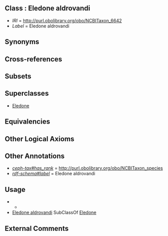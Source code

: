 
## Class : Eledone aldrovandi

 * *IRI* = http://purl.obolibrary.org/obo/NCBITaxon_6642
 * *Label* = Eledone aldrovandi

## Synonyms


## Cross-references


## Subsets


## Superclasses

 * [Eledone](../../NCBITaxon/39/NCBITaxon_6639.md)

## Equivalencies


## Other Logical Axioms


## Other Annotations

 * *[ceph-tax#has_rank](../../ceph-tax#has/nk/ceph-tax#has_rank.md)* = http://purl.obolibrary.org/obo/NCBITaxon_species
 * *[rdf-schema#label](../../el/rdf-schema#label.md)* = Eledone aldrovandi

## Usage

 * -
 * [Eledone aldrovandi](../../NCBITaxon/42/NCBITaxon_6642.md) SubClassOf [Eledone](../../NCBITaxon/39/NCBITaxon_6639.md)

## External Comments


